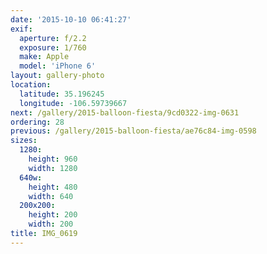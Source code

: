 ```yaml
---
date: '2015-10-10 06:41:27'
exif:
  aperture: f/2.2
  exposure: 1/760
  make: Apple
  model: 'iPhone 6'
layout: gallery-photo
location:
  latitude: 35.196245
  longitude: -106.59739667
next: /gallery/2015-balloon-fiesta/9cd0322-img-0631
ordering: 28
previous: /gallery/2015-balloon-fiesta/ae76c84-img-0598
sizes:
  1280:
    height: 960
    width: 1280
  640w:
    height: 480
    width: 640
  200x200:
    height: 200
    width: 200
title: IMG_0619
---
```

